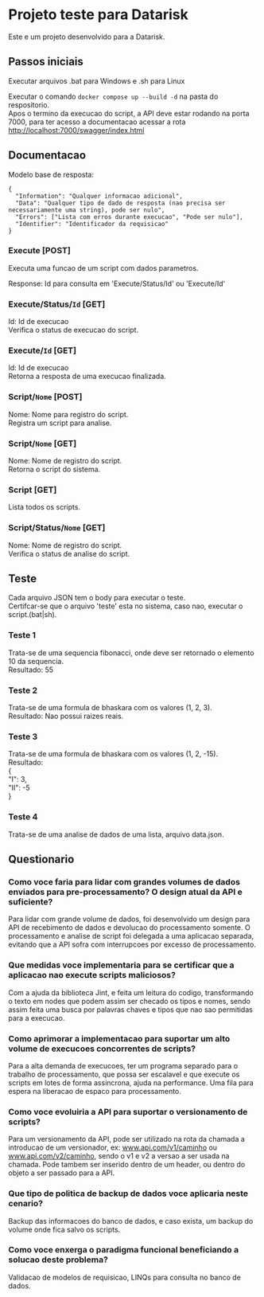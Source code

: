 # Projeto teste para Datarisk

Este e um projeto desenvolvido para a Datarisk.

## Passos iniciais

Executar arquivos .bat para Windows e .sh para Linux

Executar o comando <code>docker compose up --build -d</code> na pasta do respositorio.  
Apos o termino da execucao do script, a API deve estar rodando na porta 7000, para ter acesso a documentacao
acessar a rota <http://localhost:7000/swagger/index.html>

## Documentacao

Modelo base de resposta:  
```
{  
  "Information": "Qualquer informacao adicional",  
  "Data": "Qualquer tipo de dado de resposta (nao precisa ser necessariamente uma string), pode ser nulo",  
  "Errors": ["Lista com erros durante execucao", "Pode ser nulo"],  
  "Identifier": "Identificador da requisicao"  
}
```

### Execute [POST]

Executa uma funcao de um script com dados parametros.

Response: Id para consulta em 'Execute/Status/Id' ou 'Execute/Id'

### Execute/Status/<code>Id</code> [GET]

Id: Id de execucao  
Verifica o status de execucao do script.

### Execute/<code>Id</code> [GET]

Id: Id de execucao  
Retorna a resposta de uma execucao finalizada.

### Script/<code>Nome</code> [POST]

Nome: Nome para registro do script.  
Registra um script para analise.

### Script/<code>Nome</code> [GET]

Nome: Nome de registro do script.  
Retorna o script do sistema.

### Script [GET]

Lista todos os scripts.

### Script/Status/<code>Nome</code> [GET]

Nome: Nome de registro do script.  
Verifica o status de analise do script.

## Teste

Cada arquivo JSON tem o body para executar o teste.  
Certifcar-se que o arquivo 'teste' esta no sistema, caso nao, executar o script.(bat|sh).

### Teste 1
Trata-se de uma sequencia fibonacci, onde deve ser retornado o elemento 10 da sequencia.  
Resultado: 55

### Teste 2
Trata-se de uma formula de bhaskara com os valores (1, 2, 3).  
Resultado: Nao possui raizes reais.

### Teste 3
Trata-se de uma formula de bhaskara com os valores (1, 2, -15).  
Resultado:  
{  
"I": 3,  
"II": -5  
}

### Teste 4
Trata-se de uma analise de dados de uma lista, arquivo data.json.

## Questionario

### Como voce faria para lidar com grandes volumes de dados enviados para pre-processamento? O design atual da API e suficiente?

Para lidar com grande volume de dados, foi desenvolvido um design para API de recebimento de dados e devolucao
do processamento somente. O processamento e analise de script foi delegada a uma aplicacao separada, evitando
que a API sofra com interrupcoes por excesso de processamento.

### Que medidas voce implementaria para se certificar que a aplicacao nao execute scripts maliciosos?

Com a ajuda da biblioteca Jint, e feita um leitura do codigo, transformando o texto em nodes que podem
assim ser checado os tipos e nomes, sendo assim feita uma busca por palavras chaves e tipos que nao sao permitidas
para a execucao.

### Como aprimorar a implementacao para suportar um alto volume de execucoes concorrentes de scripts?

Para a alta demanda de execucoes, ter um programa separado para o trabalho de processamento, que possa
ser escalavel e que execute os scripts em lotes de forma assincrona, ajuda na performance.
Uma fila para espera na liberacao de espaco para processamento.

### Como voce evoluiria a API para suportar o versionamento de scripts?

Para um versionamento da API, pode ser utilizado na rota da chamada a introducao de um versionador,
ex: www.api.com/v1/caminho ou www.api.com/v2/caminho, sendo o v1 e v2 a versao a ser usada na chamada.
Pode tambem ser inserido dentro de um header, ou dentro do objeto a ser passado para a API.

### Que tipo de politica de backup de dados voce aplicaria neste cenario?

Backup das informacoes do banco de dados, e caso exista, um backup do volume onde fica salvo os scripts.

### Como voce enxerga o paradigma funcional beneficiando a solucao deste problema?

Validacao de modelos de requisicao, LINQs para consulta no banco de dados.
